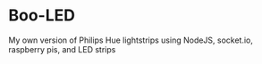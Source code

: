 # Boo-LED
My own version of Philips Hue lightstrips using NodeJS, socket.io, raspberry pis, and LED strips

